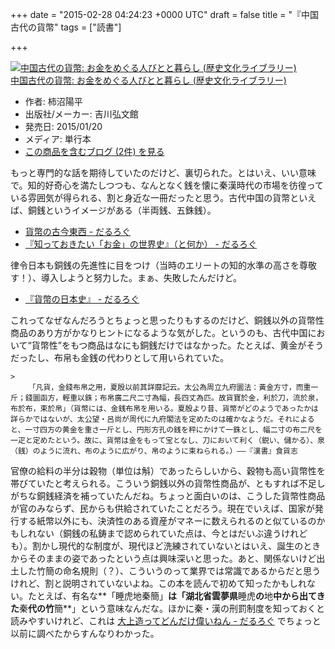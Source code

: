 
+++
date = "2015-02-28 04:24:23 +0000 UTC"
draft = false
title = "『中国古代の貨幣"
tags = ["読書"]

+++
<div class="hatena-asin-detail"><a href="http://www.amazon.co.jp/exec/obidos/ASIN/4642057951/bestylesnet-22/"><img src="https://images-fe.ssl-images-amazon.com/images/I/51Pz9%2BQupKL._SL160_.jpg" class="hatena-asin-detail-image" alt="中国古代の貨幣: お金をめぐる人びとと暮らし (歴史文化ライブラリー)" title="中国古代の貨幣: お金をめぐる人びとと暮らし (歴史文化ライブラリー)"/></a><div class="hatena-asin-detail-info"><a href="http://www.amazon.co.jp/exec/obidos/ASIN/4642057951/bestylesnet-22/">中国古代の貨幣: お金をめぐる人びとと暮らし (歴史文化ライブラリー)</a><ul><li><span class="hatena-asin-detail-label">作者:</span> 柿沼陽平</li><li><span class="hatena-asin-detail-label">出版社/メーカー:</span> 吉川弘文館</li><li><span class="hatena-asin-detail-label">発売日:</span> 2015/01/20</li><li><span class="hatena-asin-detail-label">メディア:</span> 単行本</li><li><a href="http://d.hatena.ne.jp/asin/4642057951/bestylesnet-22" target="_blank">この商品を含むブログ (2件) を見る</a></li></ul></div><div class="hatena-asin-detail-foot"></div></div>もっと専門的な話を期待していたのだけど、裏切られた。とはいえ、いい意味で。知的好奇心を満たしつつも、なんとなく銭を懐に秦漢時代の市場を彷徨っている雰囲気が得られる、割と身近な一冊だったと思う。古代中国の貨幣といえば、銅銭というイメージがある（半両銭、五銖銭）。

<ul>
<li><a href="https://blog.daruyanagi.jp/entry/2012/07/24/210100">貨幣の古今東西 - だるろぐ</a></li>
<li><a href="https://blog.daruyanagi.jp/entry/2013/07/04/032630">『知っておきたい「お金」の世界史』（と何か） - だるろぐ</a></li>
</ul>律令日本も銅銭の先進性に目をつけ（当時のエリートの知的水準の高さを尊敬す！）、導入しようと努力した。まぁ、失敗したんだけど。

<ul>
<li><a href="https://blog.daruyanagi.jp/entry/2012/08/01/214002">『貨幣の日本史』 - だるろぐ</a></li>
</ul>これってなぜなんだろうとちょっと思ったりもするのだけど、銅銭以外の貨幣性商品のあり方がかなりヒントになるような気がした。というのも、古代中国において“貨幣性”をもつ商品はなにも銅銭だけではなかった。たとえば、黄金がそうだったし、布帛も金銭の代わりとして用いられていた。

    >
        「凡貨，金錢布帛之用，夏殷以前其詳靡記云。太公為周立九府圜法：黃金方寸，而重一斤；錢圜函方，輕重以銖；布帛廣二尺二寸為幅，長四丈為匹。故貨寶於金，利於刀，流於泉，布於布，束於帛」（貨幣には、金銭布帛を用いる。夏殷より昔、貨幣がどのようであったかは詳らかではないが、太公望・呂尚が周代に九府閣法を定めたのは確かなようだ。それによると、一寸四方の黄金を重さ一斤とし、円形方孔の銭を秤にかけて一銖とし、幅二寸の布二尺を一疋と定めたという。故に、貨幣は金をもって宝となし、刀において利く（鋭い、儲かる）、泉（銭）のように流れ、布のように広がり、帛のように束ねられる。）――『漢書』食貨志

    
官僚の給料の半分は穀物（単位は斛）であったらしいから、穀物も高い貨幣性を帯びていたと考えられる。こういう銅銭以外の貨幣性商品が、ともすれば不足しがちな銅銭経済を補っていたんだね。ちょっと面白いのは、こうした貨幣性商品が官のみならず、民からも供給されていたことだろう。現在でいえば、国家が発行する紙幣以外にも、決済性のある資産がマネーに数えられるのと似ているのかもしれない（銅銭の私鋳まで認められていた点は、今とはだいぶ違うけれども）。割かし現代的な制度が、現代ほど洗練されていないとはいえ、誕生のときからそのままの姿であったという点は興味深いと思った。あと、関係ないけど出土した竹簡の命名規則（？）、こういうのって業界では常識であるからだと思うけれど、割と説明されていないよね。この本を読んで初めて知ったかもしれない。たとえば、有名な**「睡虎地秦簡」**は「湖北省雲夢県**睡虎**の**地**中から出てきた**秦**代の竹**簡**」という意味なんだな。ほかに秦・漢の刑罰制度を知っておくと読みやすいけれど、これは <a href="https://blog.daruyanagi.jp/entry/2014/07/10/034254">大上造ってどんだけ偉いねん - だるろぐ</a> でちょっと以前に調べたからすんなりわかった。


